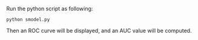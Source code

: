 
Run the python script as following:

```
python smodel.py
```

Then an ROC curve will be displayed, and an AUC value will be computed.

